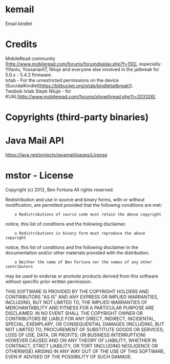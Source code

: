 kemail
=

Email kindlet

Credits
=
MobileRead community [http://www.mobileread.com/forums/forumdisplay.php?f=150], especially:  
Yifanlu, Yossarian17, Niluje and everyone else involved in the jailbreak for 5.0.x - 5.4.2 firmware.  
Ixtab - For the unrestricted permissions on the device (SuicidalKindlet[https://bitbucket.org/ixtab/kindletjailbreak]).  
Twobob Ixtab Stepk Niluje - for KUAL[http://www.mobileread.com/forums/showthread.php?t=203326].

Copyrights (third-party binaries)
=
Java Mail API
=
https://java.net/projects/javamail/pages/License

mstor - License
=
Copyright (c) 2012, Ben Fortuna
All rights reserved.

Redistribution and use in source and binary forms, with or without
modification, are permitted provided that the following conditions
are met:

        o Redistributions of source code must retain the above copyright
notice, this list of conditions and the following disclaimer.

        o Redistributions in binary form must reproduce the above copyright
notice, this list of conditions and the following disclaimer in the
documentation and/or other materials provided with the distribution.

        o Neither the name of Ben Fortuna nor the names of any other contributors
may be used to endorse or promote products derived from this software
without specific prior written permission.

THIS SOFTWARE IS PROVIDED BY THE COPYRIGHT HOLDERS AND CONTRIBUTORS
"AS IS" AND ANY EXPRESS OR IMPLIED WARRANTIES, INCLUDING, BUT NOT
LIMITED TO, THE IMPLIED WARRANTIES OF MERCHANTABILITY AND FITNESS FOR
A PARTICULAR PURPOSE ARE DISCLAIMED. IN NO EVENT SHALL THE COPYRIGHT OWNER OR
CONTRIBUTORS BE LIABLE FOR ANY DIRECT, INDIRECT, INCIDENTAL, SPECIAL,
EXEMPLARY, OR CONSEQUENTIAL DAMAGES (INCLUDING, BUT NOT LIMITED TO,
PROCUREMENT OF SUBSTITUTE GOODS OR SERVICES; LOSS OF USE, DATA, OR
PROFITS; OR BUSINESS INTERRUPTION) HOWEVER CAUSED AND ON ANY THEORY OF
LIABILITY, WHETHER IN CONTRACT, STRICT LIABILITY, OR TORT (INCLUDING
NEGLIGENCE OR OTHERWISE) ARISING IN ANY WAY OUT OF THE USE OF THIS
SOFTWARE, EVEN IF ADVISED OF THE POSSIBILITY OF SUCH DAMAGE.
